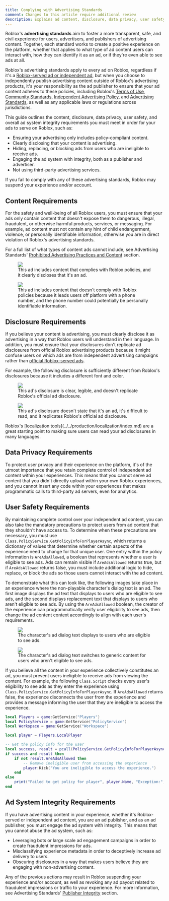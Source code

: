 ```yaml
---
title: Complying with Advertising Standards
comment: Changes to this article require additional review
description: Explains ad content, disclosure, data privacy, user safety, and ad system integrity requirements.
---
```


Roblox's **advertising standards** aim to foster a more transparent, safe, and civil experience for users, advertisers, and publishers of advertising content. Together, each standard works to create a positive experience on the platform, whether that applies to what type of ad content users can interact with, how they can identify it as an ad, or if they're even able to see ads at all.

Roblox's advertising standards apply to every ad on Roblox, regardless if it's a [Roblox-served ad or independent ad](../../production/promotion/advertising-on-roblox.md), but when you choose to independently publish advertising content outside of Roblox's advertising products, it's your responsibility as the ad publisher to ensure that your ad content adheres to these policies, including Roblox's [Terms of Use](https://en.help.roblox.com/hc/articles/115004647846), [Community Standards](https://en.help.roblox.com/hc/articles/203313410), [Independent Advertising Policy](https://en.help.roblox.com/hc/articles/203313410#independent-advertisement-publishing), and [Advertising Standards](https://en.help.roblox.com/hc/articles/13722260778260), as well as any applicable laws or regulations across jurisdictions.

This guide outlines the content, disclosure, data privacy, user safety, and overall ad system integrity requirements you must meet in order for your ads to serve on Roblox, such as:

- Ensuring your advertising only includes policy-compliant content.
- Clearly disclosing that your content is advertising.
- Hiding, replacing, or blocking ads from users who are ineligible to receive ads.
- Engaging the ad system with integrity, both as a publisher and advertiser.
- Not using third-party advertising services.

<Alert severity="warning">
   If you fail to comply with any of these advertising standards, Roblox may suspend your experience and/or account.
</Alert>

## Content Requirements

For the safety and well-being of all Roblox users, you must ensure that your ads only contain content that doesn't expose them to dangerous, illegal, fraudulent, or otherwise harmful products, services, or messaging. For example, ad content must not contain any hint of child endangerment, violence, or personally identifiable information, otherwise you are in direct violation of Roblox's advertising standards.

For a full list of what types of content ads cannot include, see Advertising Standards' [Prohibited Advertising Practices and Content](https://en.help.roblox.com/hc/articles/203313410#prohibited-advertising-practices-and-content) section.

<GridContainer numColumns="2">
  <figure>
    <img src="../../assets/promotion/misc/GoodContent.jpg" />
    <figcaption>
      <Alert severity="success">This ad includes content that complies with Roblox policies, and it clearly discloses that it's an ad.</Alert>
    </figcaption>
  </figure>
  <figure>
    <img src="../../assets/promotion/misc/BadContent.jpg" />
    <figcaption>
      <Alert severity="error">This ad includes content that doesn't comply with Roblox policies because it leads users off platform with a phone number, and the phone number could potentially be personally identifiable information.</Alert>
    </figcaption>
  </figure>
</GridContainer>

## Disclosure Requirements

If you believe your content is advertising, you must clearly disclose it as advertising in a way that Roblox users will understand in their language. In addition, you must ensure that your disclosures don't replicate ad disclosures from official Roblox advertising products because it might confuse users on which ads are from independent advertising campaigns rather than [official Roblox-served ads](../../production/promotion/advertising-on-roblox.md#roblox-served-ads).

For example, the following disclosure is sufficiently different from Roblox's disclosures because it includes a different font and color.

<GridContainer numColumns="2">
  <figure>
    <img src="../../assets/promotion/misc/GoodDisclosure.jpg" />
    <figcaption>
      <Alert severity="success">This ad's disclosure is clear, legible, and doesn't replicate Roblox's official ad disclosure.</Alert>
    </figcaption>
  </figure>
  <figure>
    <img src="../../assets/promotion/misc/BadDisclosure.jpg" />
    <figcaption>
      <Alert severity="error">This ad's disclosure doesn't state that it's an ad, it's difficult to read, and it replicates Roblox's official ad disclosure.</Alert>
    </figcaption>
  </figure>
</GridContainer>

<Alert severity="info">
   Roblox's [localization tools](../../production/localization/index.md) are a great starting point to making sure users can read your ad disclosures in many languages.
</Alert>

## Data Privacy Requirements

To protect user privacy and their experience on the platform, it's of the utmost importance that you retain complete control of independent ad content within your experiences. This means that you cannot serve ad content that you didn't directly upload within your own Roblox experiences, and you cannot insert any code within your experiences that makes programmatic calls to third-party ad servers, even for analytics.

## User Safety Requirements

By maintaining complete control over your independent ad content, you can also take the mandatory precautions to protect users from ad content that they shouldn't have access to. To determine when these precautions are necessary, you must use `Class.PolicyService.GetPolicyInfoForPlayerAsync`, which returns a dictionary of values that determine whether certain aspects of the experience need to change for that unique user. One entry within the policy information is `AreAdsAllowed`, a boolean that represents whether a user is eligible to see ads. Ads can remain visible if `AreAdsAllowed` returns true, but if `AreAdsAllowed` returns false, you must include additional logic to hide, replace, or block the ads so those users cannot interact with the ad content.

To demonstrate what this can look like, the following images take place in an experience where the non-playable character's dialog text is an ad. The first image displays the ad text that displays to users who are eligible to see ads, and the second displays replacement text that displays to users who aren't eligible to see ads. By using the `AreAdsAllowed` boolean, the creator of the experience can programmatically verify user eligibility to see ads, then change the ad content context accordingly to align with each user's requirements.

<GridContainer numColumns="2">
  <figure>
    <img src="../../assets/promotion/misc/User-Safety-O13.jpg" />
    <figcaption>The character's ad dialog text displays to users who are eligible to see ads.</figcaption>
  </figure>
  <figure>
    <img src="../../assets/promotion/misc/User-Safety-U13.jpg" />
    <figcaption>The character's ad dialog text switches to generic content for users who aren't eligible to see ads.</figcaption>
  </figure>
</GridContainer>

If you believe all the content in your experience collectively constitutes an ad, you must prevent users ineligible to receive ads from viewing the content. For example, the following `Class.Script` checks every user's eligibility to see ads as they enter the experience using `Class.PolicyService.GetPolicyInfoForPlayerAsync`. If `AreAdsAllowed` returns false, the experience disconnects the user from the experience and provides a message informing the user that they are ineligible to access the experience.

```lua
local Players = game:GetService("Players")
local PolicyService = game:GetService("PolicyService")
local Workspace = game:GetService("Workspace")

local player = Players.LocalPlayer

-- Get the policy info for the user
local success, result = pcall(PolicyService.GetPolicyInfoForPlayerAsync, PolicyService, player)
if success and result then
	if not result.AreAdsAllowed then
		-- Remove ineligible user from accessing the experience
		player:Kick("You are ineligible to access the experience.")
	end
else
	print("Failed to get policy for player", player.Name, "Exception:", result)
end
```

## Ad System Integrity Requirements

If you have advertising content in your experience, whether it's Roblox-served or independent ad content, you are an ad publisher, and as an ad publisher, you must engage the ad system with integrity. This means that you cannot abuse the ad system, such as:

- Leveraging bots or large scale ad engagement campaigns in order to create fraudulent impressions for ads.
- Misclassifying experience metadata in order to deceptively increase ad delivery to users.
- Obscuring disclosures in a way that makes users believe they are engaging with non-advertising content.

Any of the previous actions may result in Roblox suspending your experience and/or account, as well as revoking any ad payout related to fraudulent impressions or traffic to your experience. For more information, see Advertising Standards' [Publisher Integrity](https://en.help.roblox.com/hc/articles/13722260778260#publisher-integrity) section.
